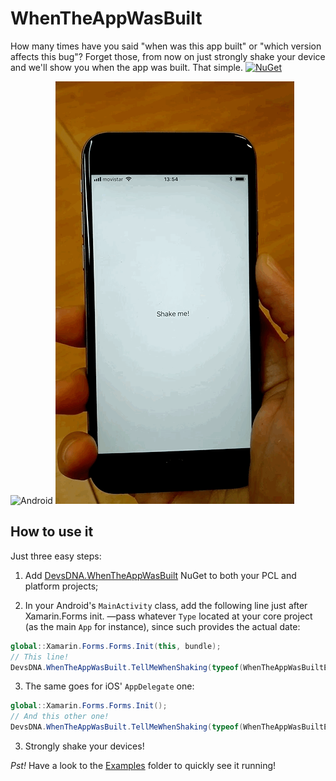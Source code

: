 # WhenTheAppWasBuilt

How many times have you said "when was this app built" or "which version affects this bug"? Forget those, from now on just strongly shake your device and we'll show you when the app was built. That simple. [![NuGet](https://img.shields.io/nuget/v/Xam.Plugin.Battery.svg?label=NuGet)](https://www.nuget.org/packages/DevsDNA.WhenTheAppWasBuilt)

![Android](Screenshots/Android.gif) ![iOS](Screenshots/iOS.gif)

## How to use it

Just three easy steps:

1. Add [DevsDNA.WhenTheAppWasBuilt](https://www.nuget.org/packages/DevsDNA.WhenTheAppWasBuilt) NuGet to both your PCL and platform projects;

2. In your Android's `MainActivity` class, add the following line just after Xamarin.Forms init. —pass whatever `Type` located at your core project (as the main `App` for instance), since such provides the actual date:

```csharp
global::Xamarin.Forms.Forms.Init(this, bundle);
// This line!
DevsDNA.WhenTheAppWasBuilt.TellMeWhenShaking(typeof(WhenTheAppWasBuiltExample.App));
```

3. The same goes for iOS' `AppDelegate` one:

```csharp
global::Xamarin.Forms.Forms.Init();
// And this other one!
DevsDNA.WhenTheAppWasBuilt.TellMeWhenShaking(typeof(WhenTheAppWasBuiltExample.App));
```

3. Strongly shake your devices!

*Pst!* Have a look to the [Examples](Examples/) folder to quickly see it running!
